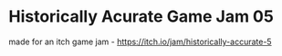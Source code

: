 # Historically Acurate Game Jam 05
made for an itch game jam - https://itch.io/jam/historically-accurate-5
